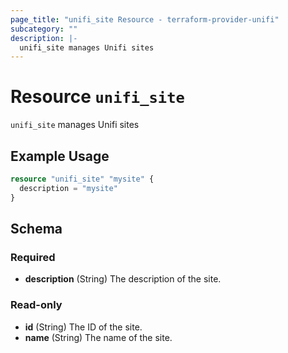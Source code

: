 ```yaml
---
page_title: "unifi_site Resource - terraform-provider-unifi"
subcategory: ""
description: |-
  unifi_site manages Unifi sites
---
```


# Resource `unifi_site`

`unifi_site` manages Unifi sites

## Example Usage

```terraform
resource "unifi_site" "mysite" {
  description = "mysite"
}
```

## Schema

### Required

- **description** (String) The description of the site.

### Read-only

- **id** (String) The ID of the site.
- **name** (String) The name of the site.


